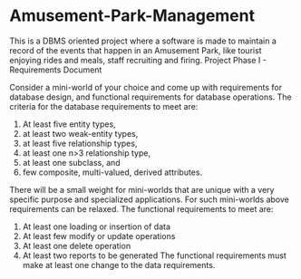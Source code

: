 # Amusement-Park-Management
This is a DBMS oriented project where a software is made to maintain a record of the events that happen in an Amusement Park, like tourist enjoying rides and meals, staff recruiting and firing.
Project Phase I - Requirements Document

Consider a mini-world of your choice and come up with requirements for database design, and functional requirements for database operations. The criteria for the database requirements to meet are:

1.    At least five entity types, 
2.    at least two weak-entity types, 
3.    at least five relationship types, 
4.    at least one n>3 relationship type, 
5.    at least one subclass, and 
6.    few composite, multi-valued, derived attributes.

There will be a small weight for mini-worlds that are unique with a very specific purpose and specialized applications. For such mini-worlds above requirements can be relaxed. 
The functional requirements to meet are:

1.    At least one loading or insertion of data
2.    At least few modify or update operations
3.    At least one delete operation
4.    At least two reports to be generated
The functional requirements must make at least one change to the data requirements.


